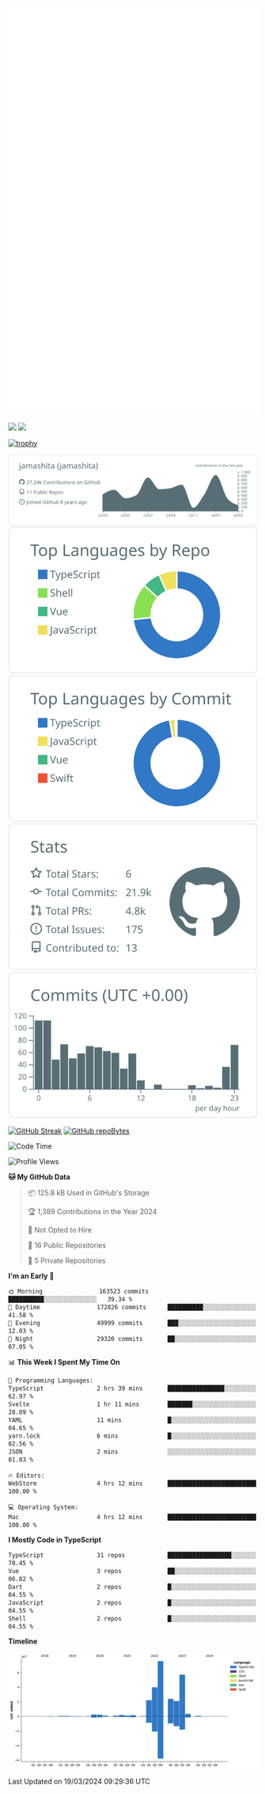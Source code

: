 [![](https://raw.githubusercontent.com/jamashita/jamashita/main/github-metrics.svg)](https://metrics.lecoq.io)

[![](https://github-readme-stats.vercel.app/api?username=jamashita&show_icons=ture&count_private=true)](https://github.com/anuraghazra/github-readme-stats)
[![](https://github-readme-stats.vercel.app/api/top-langs/?username=jamashita&layout=compact)](https://github.com/anuraghazra/github-readme-stats)

[![trophy](https://github-profile-trophy.vercel.app/?username=jamashita)](https://github.com/ryo-ma/github-profile-trophy)

[![](https://raw.githubusercontent.com/jamashita/jamashita/main/profile-summary-card-output/default/0-profile-details.svg)](https://github.com/vn7n24fzkq/github-profile-summary-cards)
[![](https://raw.githubusercontent.com/jamashita/jamashita/main/profile-summary-card-output/default/1-repos-per-language.svg)](https://github.com/vn7n24fzkq/github-profile-summary-cards) [![](https://raw.githubusercontent.com/jamashita/jamashita/main/profile-summary-card-output/default/2-most-commit-language.svg)](https://github.com/vn7n24fzkq/github-profile-summary-cards)
[![](https://raw.githubusercontent.com/jamashita/jamashita/main/profile-summary-card-output/default/3-stats.svg)](https://github.com/vn7n24fzkq/github-profile-summary-cards) [![](https://raw.githubusercontent.com/jamashita/jamashita/main/profile-summary-card-output/default/4-productive-time.svg)](https://github.com/vn7n24fzkq/github-profile-summary-cards)

[![GitHub Streak](http://github-readme-streak-stats.herokuapp.com?user=jamashita)](https://git.io/streak-stats)
[![GitHub repoBytes](https://github-repo-bytecounter.vercel.app/api?username=jamashita)](https://github.com/yamaccu/Github-Repo-ByteCounter)

<!--START_SECTION:waka-->
![Code Time](http://img.shields.io/badge/Code%20Time-1%2C212%20hrs%2017%20mins-blue)

![Profile Views](http://img.shields.io/badge/Profile%20Views-11-blue)

**🐱 My GitHub Data** 

> 📦 125.8 kB Used in GitHub's Storage 
 > 
> 🏆 1,389 Contributions in the Year 2024
 > 
> 🚫 Not Opted to Hire
 > 
> 📜 16 Public Repositories 
 > 
> 🔑 5 Private Repositories 
 > 
**I'm an Early 🐤** 

```text
🌞 Morning                163523 commits      ██████████░░░░░░░░░░░░░░░   39.34 % 
🌆 Daytime                172826 commits      ██████████░░░░░░░░░░░░░░░   41.58 % 
🌃 Evening                49999 commits       ███░░░░░░░░░░░░░░░░░░░░░░   12.03 % 
🌙 Night                  29320 commits       ██░░░░░░░░░░░░░░░░░░░░░░░   07.05 % 
```


📊 **This Week I Spent My Time On** 

```text
💬 Programming Languages: 
TypeScript               2 hrs 39 mins       ████████████████░░░░░░░░░   62.97 % 
Svelte                   1 hr 11 mins        ███████░░░░░░░░░░░░░░░░░░   28.09 % 
YAML                     11 mins             █░░░░░░░░░░░░░░░░░░░░░░░░   04.65 % 
yarn.lock                6 mins              █░░░░░░░░░░░░░░░░░░░░░░░░   02.56 % 
JSON                     2 mins              ░░░░░░░░░░░░░░░░░░░░░░░░░   01.03 % 

🔥 Editors: 
WebStorm                 4 hrs 12 mins       █████████████████████████   100.00 % 

💻 Operating System: 
Mac                      4 hrs 12 mins       █████████████████████████   100.00 % 
```

**I Mostly Code in TypeScript** 

```text
TypeScript               31 repos            ██████████████████░░░░░░░   70.45 % 
Vue                      3 repos             ██░░░░░░░░░░░░░░░░░░░░░░░   06.82 % 
Dart                     2 repos             █░░░░░░░░░░░░░░░░░░░░░░░░   04.55 % 
JavaScript               2 repos             █░░░░░░░░░░░░░░░░░░░░░░░░   04.55 % 
Shell                    2 repos             █░░░░░░░░░░░░░░░░░░░░░░░░   04.55 % 
```



**Timeline**

![Lines of Code chart](https://raw.githubusercontent.com/jamashita/jamashita/main/assets/bar_graph.png)


 Last Updated on 19/03/2024 09:29:36 UTC
<!--END_SECTION:waka-->
